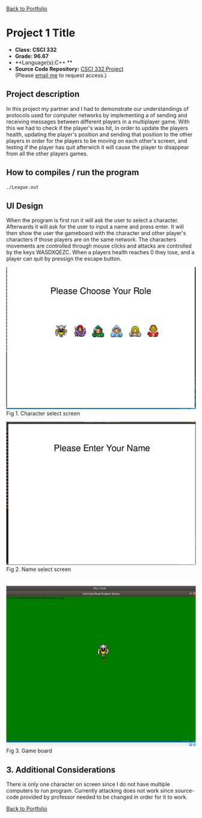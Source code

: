 [Back to Portfolio](./)

Project 1 Title
===============

-   **Class: CSCI 332** 
-   **Grade: 96.67**
-   **Language(s):C++ **
-   **Source Code Repository:** [CSCI 332 Project](https://github.com/tjramsey/CSCI-332-Project/)  
    (Please [email me](mailto:tjramsey@csustudent.net?subject=GitHub%20Access) to request access.)

## Project description

In this project my partner and I had to demonstrate our understandings of protocols used for computer networks by implementing a of sending and receiving messages between different players in a multiplayer game. With this we had to check if the player's was hit, in order to update the players health, updating the player's position and sending that position to the other players in order for the players to be moving on each other's screen, and testing if the player has quit afterwich it will cause the player to disappear from all the other players games.

## How to compiles / run the program

```bash
./League.out
```

## UI Design

When the program is first run it will ask the user to select a character. Afterwards it will ask for the user to input a name and press enter. It will then show the user the gameboard with the character and other player's characters if those players are on the same network. The characters movements are controlled through mouse clicks and attacks are controlled by the keys WASDXQEZC. When a players health reaches 0 they lose, and a player can quit by pressign the escape button.

![screenshot](images/Screenshot%20(24).png)
Fig 1. Character select screen

![screenshot](images/Screenshot%20(25).png)
Fig 2. Name select screen

![screenshot](images/Screenshot%20(26).png)
Fig 3. Game board

## 3. Additional Considerations

There is only one character on screen since I do not have multiple computers to run program. Currently attacking does not work since source-code provided by professor needed to be changed in order for it to work.


[Back to Portfolio](./)

